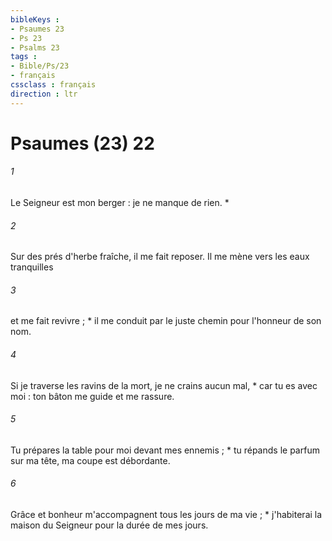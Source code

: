 ```yaml
---
bibleKeys : 
- Psaumes 23
- Ps 23
- Psalms 23
tags : 
- Bible/Ps/23
- français
cssclass : français
direction : ltr
---
```


# Psaumes (23) 22

###### 1
Le Seigneur est mon berger : je ne manque de rien. *
###### 2
Sur des prés d'herbe fraîche, il me fait reposer. Il me mène vers les eaux tranquilles
###### 3
et me fait revivre ; * il me conduit par le juste chemin pour l'honneur de son nom.
###### 4
Si je traverse les ravins de la mort, je ne crains aucun mal, * car tu es avec moi : ton bâton me guide et me rassure.
###### 5
Tu prépares la table pour moi devant mes ennemis ; * tu répands le parfum sur ma tête, ma coupe est débordante.
###### 6
Grâce et bonheur m'accompagnent tous les jours de ma vie ; * j'habiterai la maison du Seigneur pour la durée de mes jours.

